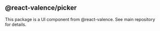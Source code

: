 ## @react-valence/picker 

This package is a UI component from @react-valence. See main repository for details.